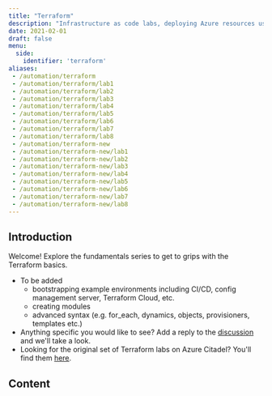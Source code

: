 ```yaml
---
title: "Terraform"
description: "Infrastructure as code labs, deploying Azure resources using Terraform."
date: 2021-02-01
draft: false
menu:
  side:
    identifier: 'terraform'
aliases:
 - /automation/terraform
 - /automation/terraform/lab1
 - /automation/terraform/lab2
 - /automation/terraform/lab3
 - /automation/terraform/lab4
 - /automation/terraform/lab5
 - /automation/terraform/lab6
 - /automation/terraform/lab7
 - /automation/terraform/lab8
 - /automation/terraform-new
 - /automation/terraform-new/lab1
 - /automation/terraform-new/lab2
 - /automation/terraform-new/lab3
 - /automation/terraform-new/lab4
 - /automation/terraform-new/lab5
 - /automation/terraform-new/lab6
 - /automation/terraform-new/lab7
 - /automation/terraform-new/lab8
---
```


## Introduction

Welcome! Explore the fundamentals series to get to grips with the Terraform basics.

* To be added
  * bootstrapping example environments including CI/CD, config management server, Terraform Cloud, etc.
  * creating modules
  * advanced syntax (e.g. for_each, dynamics, objects, provisioners, templates etc.)
* Anything specific you would like to see? Add a reply to the [discussion](https://github.com/azurecitadel/azurecitadel/discussions/7#discussioncomment-326980) and we'll take a look.
* Looking for the original set of Terraform labs on Azure Citadel? You'll find them [here](https://archive.azurecitadel.com/automation/terraform).

## Content
